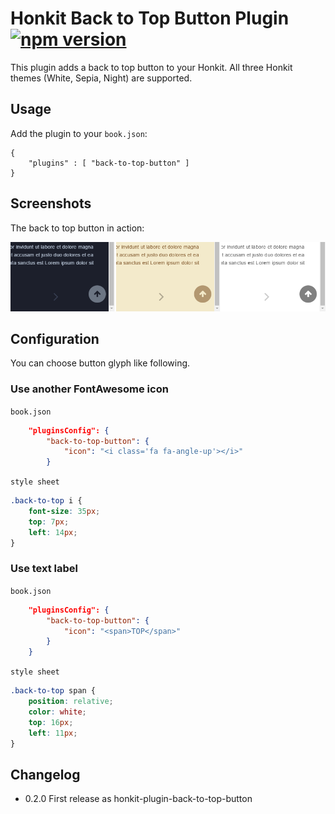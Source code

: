 # Honkit Back to Top Button Plugin [![npm version](https://badge.fury.io/js/honkit-plugin-back-to-top-button.svg)](https://badge.fury.io/js/honkit-plugin-back-to-top-button)

This plugin adds a back to top button to your Honkit. All three Honkit themes (White, Sepia, Night) are supported.

## Usage

Add the plugin to your `book.json`:

```
{
	"plugins" : [ "back-to-top-button" ]
}		
```

## Screenshots

The back to top button in action:

![Screenshots](screenshots.png)

## Configuration

You can choose button glyph like following.

### Use another FontAwesome icon

`book.json`

```json
    "pluginsConfig": {
        "back-to-top-button": {
            "icon": "<i class='fa fa-angle-up'></i>"
        }
```

`style sheet`

```css
.back-to-top i {
    font-size: 35px;
    top: 7px;
    left: 14px;
}

```

### Use text label

`book.json`

```json
    "pluginsConfig": {
        "back-to-top-button": {
            "icon": "<span>TOP</span>"
        }
    }
```

`style sheet`

```css
.back-to-top span {
    position: relative;
    color: white;
    top: 16px;
    left: 11px;
}
```

## Changelog


* 0.2.0 First release as honkit-plugin-back-to-top-button
